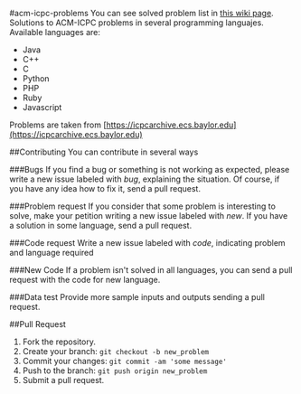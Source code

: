 #acm-icpc-problems
You can see solved problem list in [this wiki page](Solved-problems).
Solutions to ACM-ICPC problems in several programming languajes. Available languages are:
* Java
* C++
* C
* Python
* PHP
* Ruby
* Javascript

Problems are taken from [https://icpcarchive.ecs.baylor.edu](https://icpcarchive.ecs.baylor.edu)

##Contributing
You can contribute in several ways

###Bugs
If you find a bug or something is not working as expected, please write a new issue labeled with *bug*, explaining the situation. Of course, if you have any idea how to fix it, send a pull request.

###Problem request
If you consider that some problem is interesting to solve, make your petition writing a new issue labeled with *new*. If you have a solution in some language, send a pull request.

###Code request
Write a new issue labeled with *code*, indicating problem and language required

###New Code
If a problem isn't solved in all languages, you can send a pull request with the code for new language.

###Data test
Provide more sample inputs and outputs sending a pull request.

##Pull Request

1. Fork the repository.
2. Create your branch: `git checkout -b new_problem`
3. Commit your changes: `git commit -am 'some message'`
4. Push to the branch: `git push origin new_problem`
5. Submit a pull request.

